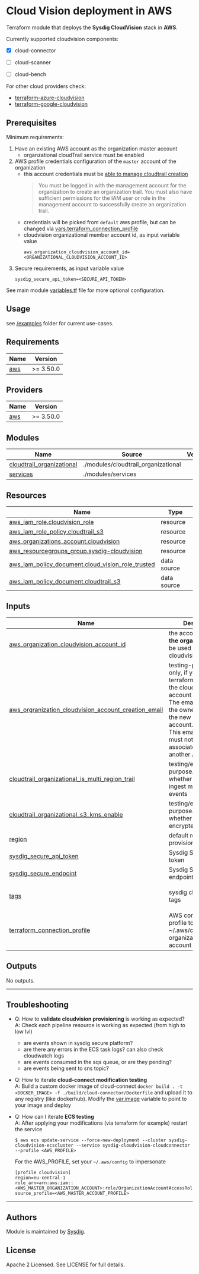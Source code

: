# Cloud Vision deployment in AWS

Terraform module that deploys the **Sysdig CloudVision** stack in **AWS**.

Currently supported cloudvision components:
- [X] cloud-connector
- [ ] cloud-scanner
- [ ] cloud-bench


For other cloud providers check:
- [terraform-azure-cloudvision](https://github.com/sysdiglabs/terraform-azurerm-cloudvision)
- [terraform-google-cloudvision](https://github.com/sysdiglabs/terraform-google-cloudvision)

## Prerequisites

Minimum requirements:

1.  Have an existing AWS account as the organization master account
    - organzational cloudTrail service must be enabled
1.  AWS profile credentials configuration of the `master` account of the organization
    - this account credentials must be [able to manage cloudtrail creation](https://docs.aws.amazon.com/awscloudtrail/latest/userguide/creating-trail-organization.html)
        > You must be logged in with the management account for the organization to create an organization trail. You must also have sufficient permissions for the IAM user or role in the management account to successfully create an organization trail.
    - credentials will be picked from `default` aws profile, but can be changed vía [vars.terraform\_connection\_profile](#input\_terraform\_connection\_profile)
    - cloudvision organizational member account id, as input variable value
        ```
       aws_organization_cloudvision_account_id=<ORGANIZATIONAL_CLOUDVISION_ACCOUNT_ID>
        ```
1. Secure requirements, as input variable value
    ```
    sysdig_secure_api_token=<SECURE_API_TOKEN>
    ```

See main module [variables.tf](./variables.tf) file for more optional configuration.

## Usage

see [/examples](./examples) folder for current use-cases.

<!-- BEGIN_TF_DOCS -->
## Requirements

| Name | Version |
|------|---------|
| <a name="requirement_aws"></a> [aws](#requirement\_aws) | >= 3.50.0 |

## Providers

| Name | Version |
|------|---------|
| <a name="provider_aws"></a> [aws](#provider\_aws) | >= 3.50.0 |

## Modules

| Name | Source | Version |
|------|--------|---------|
| <a name="module_cloudtrail_organizational"></a> [cloudtrail\_organizational](#module\_cloudtrail\_organizational) | ./modules/cloudtrail_organizational |  |
| <a name="module_services"></a> [services](#module\_services) | ./modules/services |  |

## Resources

| Name | Type |
|------|------|
| [aws_iam_role.cloudvision_role](https://registry.terraform.io/providers/hashicorp/aws/latest/docs/resources/iam_role) | resource |
| [aws_iam_role_policy.cloudtrail_s3](https://registry.terraform.io/providers/hashicorp/aws/latest/docs/resources/iam_role_policy) | resource |
| [aws_organizations_account.cloudvision](https://registry.terraform.io/providers/hashicorp/aws/latest/docs/resources/organizations_account) | resource |
| [aws_resourcegroups_group.sysdig-cloudvision](https://registry.terraform.io/providers/hashicorp/aws/latest/docs/resources/resourcegroups_group) | resource |
| [aws_iam_policy_document.cloud_vision_role_trusted](https://registry.terraform.io/providers/hashicorp/aws/latest/docs/data-sources/iam_policy_document) | data source |
| [aws_iam_policy_document.cloudtrail_s3](https://registry.terraform.io/providers/hashicorp/aws/latest/docs/data-sources/iam_policy_document) | data source |

## Inputs

| Name | Description | Type | Default | Required |
|------|-------------|------|---------|:--------:|
| <a name="input_aws_organization_cloudvision_account_id"></a> [aws\_organization\_cloudvision\_account\_id](#input\_aws\_organization\_cloudvision\_account\_id) | the account\_id **within the organization** to be used as cloudvision account | `string` | n/a | yes |
| <a name="input_aws_orgranization_cloudvision_account_creation_email"></a> [aws\_orgranization\_cloudvision\_account\_creation\_email](#input\_aws\_orgranization\_cloudvision\_account\_creation\_email) | testing-purpose-only, if you want terraform to create the cloudvision account<br/>The email address of the owner to assign to the new member account.<br>This email address must not already be associated with another AWS account | `string` | `""` | no |
| <a name="input_cloudtrail_organizational_is_multi_region_trail"></a> [cloudtrail\_organizational\_is\_multi\_region\_trail](#input\_cloudtrail\_organizational\_is\_multi\_region\_trail) | testing/economization purpose. true/false whether cloudtrail will ingest multiregional events | `bool` | `true` | no |
| <a name="input_cloudtrail_organizational_s3_kms_enable"></a> [cloudtrail\_organizational\_s3\_kms\_enable](#input\_cloudtrail\_organizational\_s3\_kms\_enable) | testing/economization purpose. true/false whether s3 should be encrypted | `bool` | `true` | no |
| <a name="input_region"></a> [region](#input\_region) | default region for provisioning | `string` | `"eu-central-1"` | no |
| <a name="input_sysdig_secure_api_token"></a> [sysdig\_secure\_api\_token](#input\_sysdig\_secure\_api\_token) | Sysdig Secure API token | `string` | n/a | yes |
| <a name="input_sysdig_secure_endpoint"></a> [sysdig\_secure\_endpoint](#input\_sysdig\_secure\_endpoint) | Sysdig Secure API endpoint | `string` | `"https://secure.sysdig.com"` | no |
| <a name="input_tags"></a> [tags](#input\_tags) | sysdig cloudvision tags | `map(string)` | <pre>{<br>  "product": "sysdig-cloudvision"<br>}</pre> | no |
| <a name="input_terraform_connection_profile"></a> [terraform\_connection\_profile](#input\_terraform\_connection\_profile) | AWS connection profile to be used on ~/.aws/credentials for organization master account | `string` | `"default"` | no |

## Outputs

No outputs.
<!-- END_TF_DOCS -->

---
## Troubleshooting

- Q: How to **validate cloudvision provisioning** is working as expected?<br/>
  A: Check each pipeline resource is working as expected (from high to low lvl)
    - are events shown in sysdig secure platform?
    - are there any errors in the ECS task logs? can also check cloudwatch logs
    - are events consumed in the sqs queue, or are they pending?
    - are events being sent to sns topic?


- Q: How to iterate **cloud-connect modification testing**
  <br/>A: Build a custom docker image of cloud-connect `docker build . -t <DOCKER_IMAGE> -f ./build/cloud-connector/Dockerfile` and upload it to any registry (like dockerhub).
  Modify the [var.image](./modules/services_cloud_connect/variables.tf) variable to point to your image and deploy


- Q: How can I iterate **ECS testing**
  <br/>A: After applying your modifications (vía terraform for example) restart the service
    ```
    $ aws ecs update-service --force-new-deployment --cluster sysdig-cloudvision-ecscluster --service sysdig-cloudvision-cloudconnector --profile <AWS_PROFILE>
    ```

  For the AWS_PROFILE, set your `~/.aws/config` to impersonate
    ```
    [profile cloudvision]
    region=eu-central-1
    role_arn=arn:aws:iam::<AWS_MASTER_ORGANIZATION_ACCOUNT>:role/OrganizationAccountAccessRole
    source_profile=<AWS_MASTER_ACCOUNT_PROFILE>
    ```


---

## Authors

Module is maintained by [Sysdig](https://sysdig.com).

## License

Apache 2 Licensed. See LICENSE for full details.
